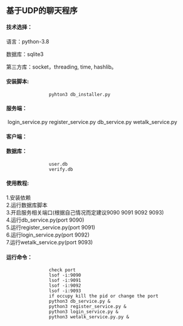 ## 基于UDP的聊天程序

#### 技术选择：

语言：python-3.8

数据库：sqlite3

第三方库：socket，threading, time, hashlib。

####     安装脚本:
					pyhton3 db_installer.py
					
####     服务端：

​					login_service.py
					register_service.py
					db_service.py
					wetalk_service.py
####     客户端：

					

####     数据库：

					user.db
					verify.db

####     使用教程:
1.安装依赖  
2.运行数据库脚本  
3.开启服务相关端口(根据自己情况而定建议9090 9091 9092 9093)  
4.运行db_service.py(port 9090)  
5.运行register_service.py(port 9091)  
6.运行login_service.py(port 9092)  
7.运行wetalk_service.py(port 9093)  
#### 	 运行命令：
					check port
					lsof -i:9090
					lsof -i:9091
					lsof -i:9092
					lsof -i:9093
					if occupy kill the pid or change the port
					python3 db_service.py &
					python3 register_service.py &
					python3 login_service.py &
					python3 wetalk_service.py.py &
